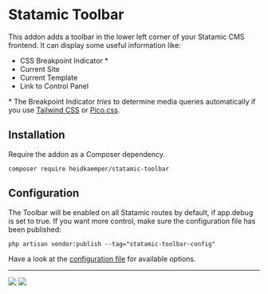 <!-- statamic:hide -->

# Statamic Toolbar

<!-- /statamic:hide -->

This addon adds a toolbar in the lower left corner of your Statamic CMS frontend. It can display some useful information like:

- CSS Breakpoint Indicator \*
- Current Site
- Current Template
- Link to Control Panel

\* The Breakpoint Indicator *tries* to determine media queries automatically if you use [Tailwind CSS](https://tailwindcss.com/) or [Pico.css](https://picocss.com/).

## Installation

Require the addon as a Composer dependency.

```
composer require heidkaemper/statamic-toolbar
```

## Configuration

The Toolbar will be enabled on all Statamic routes by default, if app.debug is set to true.
If you want more control, make sure the configuration file has been published:

```
php artisan vendor:publish --tag="statamic-toolbar-config"
```

Have a look at the [configuration file](config/toolbar.php) for available options.

<!-- statamic:hide -->

---

<a href="https://statamic.com"><img src="https://img.shields.io/badge/Statamic-3.3+-FF269E?style=for-the-badge"></a>
<a href="https://packagist.org/packages/heidkaemper/statamic-toolbar"><img src="https://img.shields.io/packagist/v/heidkaemper/statamic-toolbar?style=for-the-badge"></a>

<!-- /statamic:hide -->
